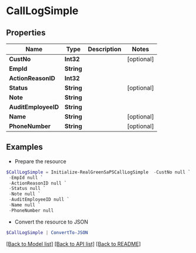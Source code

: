 # CallLogSimple
## Properties

Name | Type | Description | Notes
------------ | ------------- | ------------- | -------------
**CustNo** | **Int32** |  | [optional] 
**EmpId** | **String** |  | 
**ActionReasonID** | **Int32** |  | 
**Status** | **String** |  | [optional] 
**Note** | **String** |  | 
**AuditEmployeeID** | **String** |  | 
**Name** | **String** |  | [optional] 
**PhoneNumber** | **String** |  | [optional] 

## Examples

- Prepare the resource
```powershell
$CallLogSimple = Initialize-RealGreenSaPSCallLogSimple  -CustNo null `
 -EmpId null `
 -ActionReasonID null `
 -Status null `
 -Note null `
 -AuditEmployeeID null `
 -Name null `
 -PhoneNumber null
```

- Convert the resource to JSON
```powershell
$CallLogSimple | ConvertTo-JSON
```

[[Back to Model list]](../README.md#documentation-for-models) [[Back to API list]](../README.md#documentation-for-api-endpoints) [[Back to README]](../README.md)

